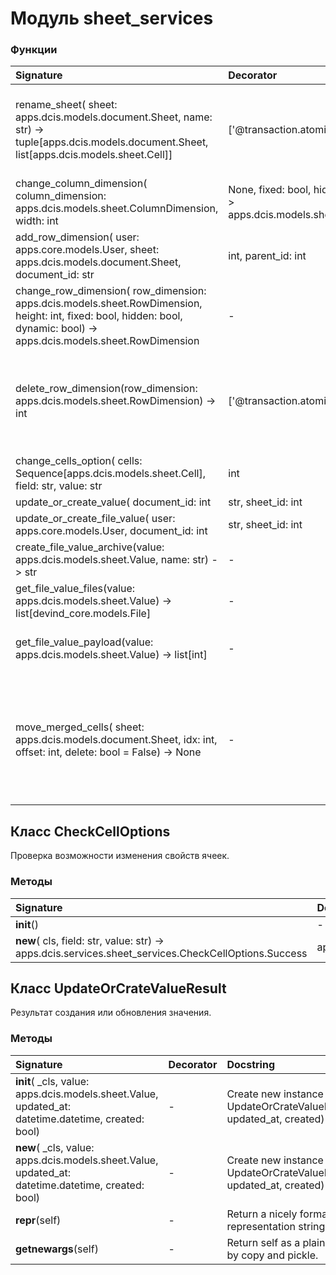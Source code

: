 # Модуль sheet_services



### Функции

| Signature                                                                                                                                                                                                                                                                                                                   | Decorator               | Docstring                                                                                                                                                               |
| :-------------------------------------------------------------------------------------------------------------------------------------------------------------------------------------------------------------------------------------------------------------------------------------------------------------------------- | :---------------------- | :---------------------------------------------------------------------------------------------------------------------------------------------------------------------- |
| rename_sheet( sheet: apps.dcis.models.document.Sheet, name: str) -> tuple[apps.dcis.models.document.Sheet, list[apps.dcis.models.sheet.Cell]]                                                                                                                                                                               | ['@transaction.atomic'] | Переименование листа с учетом формул.sheet.name -> name:param sheet - лист:param name - новое имя листа                                                                 |
| change_column_dimension( column_dimension: apps.dcis.models.sheet.ColumnDimension, width: int | None, fixed: bool, hidden: bool, kind: str) -> apps.dcis.models.sheet.ColumnDimension                                                                                                                                       | -                       | Изменение колонки.                                                                                                                                                      |
| add_row_dimension( user: apps.core.models.User, sheet: apps.dcis.models.document.Sheet, document_id: str | int, parent_id: int | None, index: int, global_index: int, global_indices_map: dict[int, int]) -> dict                                                                                                           | ['@transaction.atomic'] | Добавление строки.После добавления строки, строка приобретает новый индекс,соответственно, все строки после вставленной строки должны увеличить свой индекс на единицу. |
| change_row_dimension( row_dimension: apps.dcis.models.sheet.RowDimension, height: int, fixed: bool, hidden: bool, dynamic: bool) -> apps.dcis.models.sheet.RowDimension                                                                                                                                                     | -                       | Изменение строки.                                                                                                                                                       |
| delete_row_dimension(row_dimension: apps.dcis.models.sheet.RowDimension) -> int                                                                                                                                                                                                                                             | ['@transaction.atomic'] | Удаление строки.После удаления строки, все строки после удаленной строки должны уменьшить свой индекс на единицу.                                                       |
| change_cells_option( cells: Sequence[apps.dcis.models.sheet.Cell], field: str, value: str | int | bool | None) -> list[dict]                                                                                                                                                                                                | ['@transaction.atomic'] | Изменение свойств ячеек.                                                                                                                                                |
| update_or_create_value( document_id: int | str, sheet_id: int | str, column_id: int | str, row_id: int | str, value: str, payload: Any = None) -> apps.dcis.services.sheet_services.UpdateOrCrateValueResult                                                                                                                | -                       | Создание или обновление значения.                                                                                                                                       |
| update_or_create_file_value( user: apps.core.models.User, document_id: int | str, sheet_id: int | str, column_id: int | str, row_id: int | str, value: str, remaining_files: list[int], new_files: list[django.core.files.uploadedfile.InMemoryUploadedFile]) -> apps.dcis.services.sheet_services.UpdateOrCrateValueResult | -                       | Изменение файлов значения ячейки типа `Файл`.                                                                                                                           |
| create_file_value_archive(value: apps.dcis.models.sheet.Value, name: str) -> str                                                                                                                                                                                                                                            | -                       | Создание архива значения ячейки типа `Файл`.                                                                                                                            |
| get_file_value_files(value: apps.dcis.models.sheet.Value) -> list[devind_core.models.File]                                                                                                                                                                                                                                  | -                       | Получение файлов значения ячейки типа `Файл`.                                                                                                                           |
| get_file_value_payload(value: apps.dcis.models.sheet.Value) -> list[int]                                                                                                                                                                                                                                                    | -                       | Получение дополнительных данных значения ячейки типа `Файл`.                                                                                                            |
| move_merged_cells( sheet: apps.dcis.models.document.Sheet, idx: int, offset: int, delete: bool = False) -> None                                                                                                                                                                                                             | -                       | Двигаем объединенные строки в зависимости от добавления или удаления.В будущем метод нужно сделать универсальным (и для колонок).                                       |

## Класс CheckCellOptions

Проверка возможности изменения свойств ячеек.

### Методы

| Signature                                                                                                                                                      | Decorator | Docstring                                                              |
| :------------------------------------------------------------------------------------------------------------------------------------------------------------- | :-------- | :--------------------------------------------------------------------- |
| __init__()                                                                                                                                                     | -         |                                                                        |
| __new__( cls, field: str, value: str) -> apps.dcis.services.sheet_services.CheckCellOptions.Success | apps.dcis.services.sheet_services.CheckCellOptions.Error | -         | Create and return a new object. See help(type) for accurate signature. |

## Класс UpdateOrCrateValueResult

Результат создания или обновления значения.

### Методы

| Signature                                                                                          | Decorator | Docstring                                                                   |
| :------------------------------------------------------------------------------------------------- | :-------- | :-------------------------------------------------------------------------- |
| __init__( _cls, value: apps.dcis.models.sheet.Value, updated_at: datetime.datetime, created: bool) | -         | Create new instance of UpdateOrCrateValueResult(value, updated_at, created) |
| __new__( _cls, value: apps.dcis.models.sheet.Value, updated_at: datetime.datetime, created: bool)  | -         | Create new instance of UpdateOrCrateValueResult(value, updated_at, created) |
| __repr__(self)                                                                                     | -         | Return a nicely formatted representation string                             |
| __getnewargs__(self)                                                                               | -         | Return self as a plain tuple. Used by copy and pickle.                      |